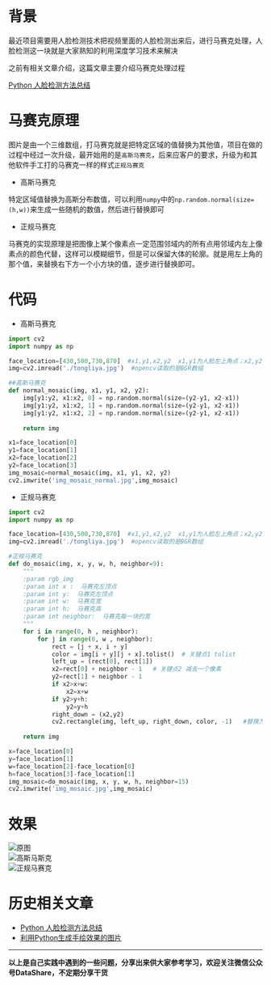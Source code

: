 # 背景
最近项目需要用人脸检测技术把视频里面的人脸检测出来后，进行马赛克处理，人脸检测这一块就是大家熟知的利用深度学习技术来解决

之前有相关文章介绍，这篇文章主要介绍马赛克处理过程

[Python 人脸检测方法总结](./Python-人脸检测方法总结.md)

# 马赛克原理
图片是由一个三维数组，打马赛克就是把特定区域的值替换为其他值，项目在做的过程中经过一次升级，最开始用的是`高斯马赛克`，后来应客户的要求，升级为和其他软件手工打的马赛克一样的样式`正规马赛克`
- 高斯马赛克

特定区域值替换为高斯分布数值，可以利用`numpy`中的`np.random.normal(size=(h,w))`来生成一些随机的数值，然后进行替换即可
- 正规马赛克

马赛克的实现原理是把图像上某个像素点一定范围邻域内的所有点用邻域内左上像素点的颜色代替，这样可以模糊细节，但是可以保留大体的轮廓。就是用左上角的那个值，来替换右下方一个小方块的值，逐步进行替换即可。
# 代码
- 高斯马赛克
```python
import cv2
import numpy as np

face_location=[430,500,730,870]  #x1,y1,x2,y2  x1,y1为人脸左上角点；x2,y2为人脸右下角点
img=cv2.imread('./tongliya.jpg')  #opencv读取的是BGR数组

##高斯马赛克
def normal_mosaic(img, x1, y1, x2, y2):
    img[y1:y2, x1:x2, 0] = np.random.normal(size=(y2-y1, x2-x1))
    img[y1:y2, x1:x2, 1] = np.random.normal(size=(y2-y1, x2-x1))
    img[y1:y2, x1:x2, 2] = np.random.normal(size=(y2-y1, x2-x1))
    
    return img

x1=face_location[0]
y1=face_location[1]
x2=face_location[2]
y2=face_location[3]
img_mosaic=normal_mosaic(img, x1, y1, x2, y2)
cv2.imwrite('img_mosaic_normal.jpg',img_mosaic)
```
- 正规马赛克
```python
import cv2
import numpy as np

face_location=[430,500,730,870]  #x1,y1,x2,y2  x1,y1为人脸左上角点；x2,y2为人脸右下角点
img=cv2.imread('./tongliya.jpg')  #opencv读取的是BGR数组

#正规马赛克
def do_mosaic(img, x, y, w, h, neighbor=9):
    """
    :param rgb_img
    :param int x :  马赛克左顶点
    :param int y:  马赛克左顶点
    :param int w:  马赛克宽
    :param int h:  马赛克高
    :param int neighbor:  马赛克每一块的宽
    """
    for i in range(0, h , neighbor):  
        for j in range(0, w , neighbor):
            rect = [j + x, i + y]
            color = img[i + y][j + x].tolist()  # 关键点1 tolist
            left_up = (rect[0], rect[1])
            x2=rect[0] + neighbor - 1   # 关键点2 减去一个像素
            y2=rect[1] + neighbor - 1
            if x2>x+w:
                x2=x+w
            if y2>y+h:
                y2=y+h
            right_down = (x2,y2)  
            cv2.rectangle(img, left_up, right_down, color, -1)   #替换为为一个颜值值
    
    return img

x=face_location[0]
y=face_location[1]
w=face_location[2]-face_location[0]
h=face_location[3]-face_location[1]
img_mosaic=do_mosaic(img, x, y, w, h, neighbor=15)
cv2.imwrite('img_mosaic.jpg',img_mosaic)
```
# 效果
![原图](./images/6641583-ca84a06945b05128.webp)
<br/>
![高斯马斯克](./images/6641583-e393cf4cd0ed718a.webp)
<br/>
![正规马赛克](./images/6641583-d51f678de01424ad.webp)
# 历史相关文章
- [Python 人脸检测方法总结](./Python-人脸检测方法总结.md)
- [利用Python生成手绘效果的图片](./利用Python生成手绘效果的图片.md)

**************************************************************************
**以上是自己实践中遇到的一些问题，分享出来供大家参考学习，欢迎关注微信公众号DataShare，不定期分享干货**
